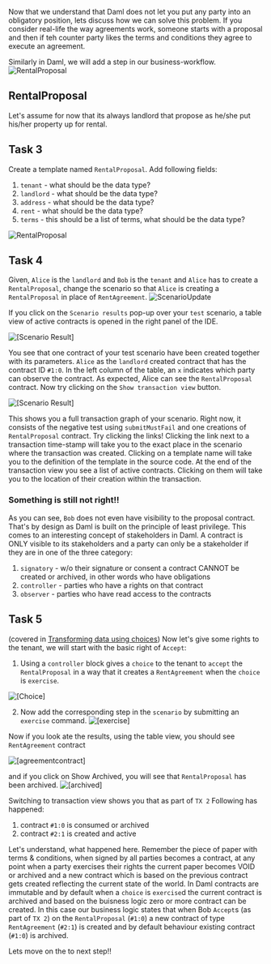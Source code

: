 Now that we understand that Daml does not let you put any party into an obligatory position, lets discuss how we can solve this problem. If you consider real-life the way agreements work, someone starts with a proposal and then if teh counter party likes the terms and conditions they agree to execute an agreement.

Similarly in Daml, we will add a step in our business-workflow.
![RentalProposal](/vivek-da/courses/dojos/dojo101/assets/proposal.png)

## RentalProposal
Let's assume for now that its always landlord that propose as he/she put his/her property up for rental.

## Task 3

Create a template named `RentalProposal`.
Add following fields:
1. `tenant` - what should be the data type?
2. `landlord` - what should be the data type?
3. `address` - what should be the data type?
4. `rent` - what should be the data type?
5. `terms` - this should be a list of terms, what should be the data type?

![RentalProposal](/vivek-da/courses/dojos/dojo101/assets/proposalcode.png)

## Task 4

Given, `Alice` is the `landlord` and `Bob` is the `tenant` and `Alice` has to create a `RentalProposal`, change the scenario so that `Alice` is creating a  `RentalProposal` in place of `RentAgreement`.
![ScenarioUpdate](/vivek-da/courses/dojos/dojo101/assets/scenarioupdate.png)

If you click on the `Scenario results` pop-up over your `test` scenario, a table view of active contracts is opened in the right panel of the IDE.


![[Scenario Result]](/vivek-da/courses/dojos/dojo101/assets/scenario-result1.png)

You see that one contract of your test scenario have been created together with its parameters.
`Alice` as the `landlord` created contract that has the contract ID `#1:0`. In the left column of the
table, an `x` indicates which party can observe the contract. As expected, Alice can see the `RentalProposal`
contract. Now try clicking on the `Show transaction view` button.

![[Scenario Result]](/vivek-da/courses/dojos/dojo101/assets/scenario-result2.png)

This shows you a full transaction graph of your scenario. Right now, it consists of the negative test using `submitMustFail` and one
creations of `RentalProposal` contract. Try clicking the links! Clicking the link next to a transaction
time-stamp will take you to the exact place in the scenario where the transaction was created.
Clicking on a template name will take you to the definition of the template in the source code. At
the end of the transaction view you see a list of active contracts. Clicking on them will take you
to the location of their creation within the transaction.


### Something is still not right!!

As you can see, `Bob` does not even have visibility to the proposal contract. That's by design as Daml is built on the principle of least privilege. This comes to an interesting concept of stakeholders in Daml. A contract is ONLY visible to its stakeholders and a party can only be a stakeholder if they are in one of the three category:
1. `signatory` - w/o their signature or consent a contract CANNOT be created or archived, in other words who have obligations
2. `controller` - parties who have a rights on that contract
3. `observer` - parties who have read access to the contracts

## Task 5
(covered in [Transforming data using choices](https://docs.daml.com/daml/intro/4_Transformations.html)) Now let's give some rights to the tenant, we will start with the basic right of `Accept`:

1. Using a `controller` block gives a `choice` to the tenant to `accept` the `RentalProposal` in a way that it creates a `RentAgreement` when the `choice` is `exercise`.

![[Choice]](/vivek-da/courses/dojos/dojo101/assets/choice.png)


2. Now add the corresponding step in the `scenario` by submitting an `exercise` command.
![[exercise]](/vivek-da/courses/dojos/dojo101/assets/exercise.png)

Now if you look ate the results, using the table view, you should see `RentAgreement` contract

![[agreementcontract]](/vivek-da/courses/dojos/dojo101/assets/agreementcontract.png)

and if you click on Show Archived, you will see that `RentalProposal` has been archived.
![[archived]](/vivek-da/courses/dojos/dojo101/assets/archived.png)

Switching to transaction view shows you that as part of `TX 2` Following has happened:
1. contract `#1:0` is consumed or archived
2. contract `#2:1` is created and active

Let's understand, what happened here. Remember the piece of paper with terms & conditions, when signed by all parties becomes a contract, at any point when a party  exercises their rights the current paper becomes VOID or archived and a new contract which is based on the previous contract gets created reflecting the current state of the world. In Daml contracts are immutable and by default when a `choice` is `exercise`d the current contract is archived and based on the buisness logic zero or more contract can be created. In this case our business logic states that when Bob `Accept`s (as part of `TX 2`) on the `RentalProposal` (`#1:0`) a new contract of type `RentAgreement` (`#2:1`) is created and by default behaviour existing contract (`#1:0`) is archived.

Lets move on the to next step!!
